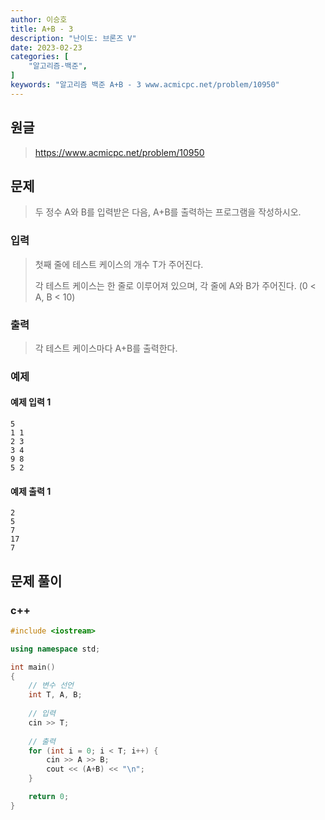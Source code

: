 ```yaml
---
author: 이승호
title: A+B - 3
description: "난이도: 브론즈 V"
date: 2023-02-23
categories: [
    "알고리즘-백준",
]
keywords: "알고리즘 백준 A+B - 3 www.acmicpc.net/problem/10950"
---
```


## 원글
> https://www.acmicpc.net/problem/10950

## 문제

> 두 정수 A와 B를 입력받은 다음, A+B를 출력하는 프로그램을 작성하시오.

### 입력

> 첫째 줄에 테스트 케이스의 개수 T가 주어진다.
> 
> 각 테스트 케이스는 한 줄로 이루어져 있으며, 각 줄에 A와 B가 주어진다. (0 < A, B < 10)

### 출력

> 각 테스트 케이스마다 A+B를 출력한다.

### 예제

#### 예제 입력 1

```
5
1 1
2 3
3 4
9 8
5 2
```

#### 예제 출력 1

```
2
5
7
17
7
```

## 문제 풀이

### c++
```c++
#include <iostream>

using namespace std;

int main()
{
    // 변수 선언
    int T, A, B;
    
    // 입력
    cin >> T;
    
    // 출력
    for (int i = 0; i < T; i++) {
        cin >> A >> B;
        cout << (A+B) << "\n";
    }

    return 0;
}
```